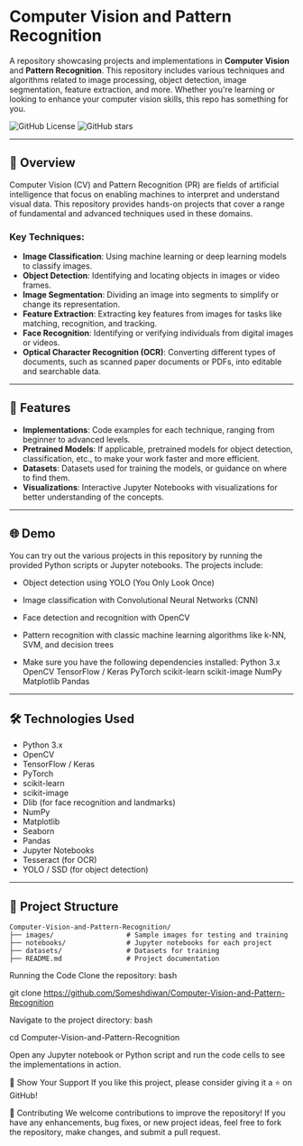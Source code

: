 # Computer Vision and Pattern Recognition

A repository showcasing projects and implementations in **Computer Vision** and **Pattern Recognition**. This repository includes various techniques and algorithms related to image processing, object detection, image segmentation, feature extraction, and more. Whether you're learning or looking to enhance your computer vision skills, this repo has something for you.

![GitHub License](https://img.shields.io/github/license/Someshdiwan/Computer-Vision-and-Pattern-Recognition)
![GitHub stars](https://img.shields.io/github/stars/Someshdiwan/Computer-Vision-and-Pattern-Recognition)

---

## 🚀 Overview

Computer Vision (CV) and Pattern Recognition (PR) are fields of artificial intelligence that focus on enabling machines to interpret and understand visual data. 
This repository provides hands-on projects that cover a range of fundamental and advanced techniques used in these domains.

### Key Techniques:

- **Image Classification**: Using machine learning or deep learning models to classify images.
- **Object Detection**: Identifying and locating objects in images or video frames.
- **Image Segmentation**: Dividing an image into segments to simplify or change its representation.
- **Feature Extraction**: Extracting key features from images for tasks like matching, recognition, and tracking.
- **Face Recognition**: Identifying or verifying individuals from digital images or videos.
- **Optical Character Recognition (OCR)**: Converting different types of documents, such as scanned paper documents or PDFs, into editable and searchable data.

---

## 🔧 Features

- **Implementations**: Code examples for each technique, ranging from beginner to advanced levels.
- **Pretrained Models**: If applicable, pretrained models for object detection, classification, etc., to make your work faster and more efficient.
- **Datasets**: Datasets used for training the models, or guidance on where to find them.
- **Visualizations**: Interactive Jupyter Notebooks with visualizations for better understanding of the concepts.

---

## 🌐 Demo

You can try out the various projects in this repository by running the provided Python scripts or Jupyter notebooks. The projects include:
- Object detection using YOLO (You Only Look Once)
- Image classification with Convolutional Neural Networks (CNN)
- Face detection and recognition with OpenCV
- Pattern recognition with classic machine learning algorithms like k-NN, SVM, and decision trees
  
- Make sure you have the following dependencies installed:
Python 3.x
OpenCV
TensorFlow / Keras
PyTorch
scikit-learn
scikit-image
NumPy
Matplotlib
Pandas

---

## 🛠️ Technologies Used

- Python 3.x
- OpenCV  
- TensorFlow / Keras  
- PyTorch  
- scikit-learn  
- scikit-image  
- Dlib (for face recognition and landmarks)
- NumPy  
- Matplotlib  
- Seaborn  
- Pandas  
- Jupyter Notebooks  
- Tesseract (for OCR)
- YOLO / SSD (for object detection)

---

## 📂 Project Structure

```plaintext
Computer-Vision-and-Pattern-Recognition/
├── images/                  # Sample images for testing and training
├── notebooks/               # Jupyter notebooks for each project
├── datasets/                # Datasets for training
├── README.md                # Project documentation
```

Running the Code
Clone the repository:
bash

git clone https://github.com/Someshdiwan/Computer-Vision-and-Pattern-Recognition

Navigate to the project directory:
bash

cd Computer-Vision-and-Pattern-Recognition

Open any Jupyter notebook or Python script and run the code cells to see the implementations in action.

🌟 Show Your Support
If you like this project, please consider giving it a ⭐ on GitHub!

🤝 Contributing
We welcome contributions to improve the repository! If you have any enhancements, bug fixes, or new project ideas, feel free to fork the repository, make changes, and submit a pull request.

